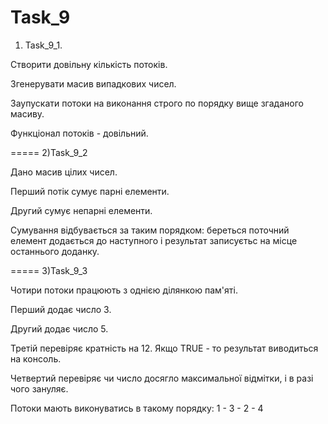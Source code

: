 Task_9
======
1) Task_9_1. 

Створити довільну кількість потоків.

Згенерувати масив випадкових чисел. 

Заупускати потоки на виконання строго по порядку вище згаданого масиву.

Функціонал потоків - довільний.

=====
2)Task_9_2

Дано масив цілих чисел.

Перший потік сумує парні елементи.

Другий сумує непарні елементи.

Сумування відбувається за таким порядком: береться поточний елемент додається до наступного і результат записуєтьс на місце останнього доданку.

=====
3)Task_9_3

Чотири потоки працюють з однією ділянкою пам'яті.

Перший додає число 3.

Другий додає число 5.

Третій перевіряє кратність на 12. Якщо TRUE - то результат виводиться на консоль.

Четвертий перевіряє чи число досягло максимальної відмітки, і в разі чого зануляє.

Потоки мають виконуватись в такому порядку: 1 - 3 - 2 - 4

